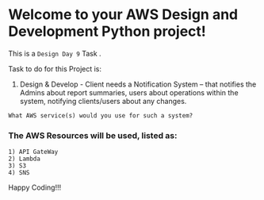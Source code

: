 
# Welcome to your AWS Design and Development Python project!

This is a `Design Day 9` Task .



Task to do for this Project is:

1) Design & Develop - Client needs a Notification System – that notifies the Admins about report
summaries, users about operations within the system, notifying clients/users about any changes. 

```
What AWS service(s) would you use for such a system?

```

### The AWS Resources will be used, listed as:

```
1) API GateWay
2) Lambda
3) S3
4) SNS

```

Happy Coding!!!
